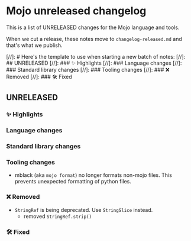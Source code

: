 # Mojo unreleased changelog

This is a list of UNRELEASED changes for the Mojo language and tools.

When we cut a release, these notes move to `changelog-released.md` and that's
what we publish.

[//]: # Here's the template to use when starting a new batch of notes:
[//]: ## UNRELEASED
[//]: ### ✨ Highlights
[//]: ### Language changes
[//]: ### Standard library changes
[//]: ### Tooling changes
[//]: ### ❌ Removed
[//]: ### 🛠️ Fixed

## UNRELEASED

### ✨ Highlights

### Language changes

### Standard library changes

### Tooling changes

- mblack (aka `mojo format`) no longer formats non-mojo files. This prevents
  unexpected formatting of python files.

### ❌ Removed

- `StringRef` is being deprecated. Use `StringSlice` instead.
  - removed `StringRef.strip()`

### 🛠️ Fixed
